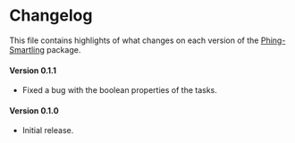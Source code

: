 # Changelog
This file contains highlights of what changes on each version of the [Phing-Smartling](https://packagist.org/packages/aquafadas/phing-smartling) package.

#### Version 0.1.1
- Fixed a bug with the boolean properties of the tasks.

#### Version 0.1.0
- Initial release.
